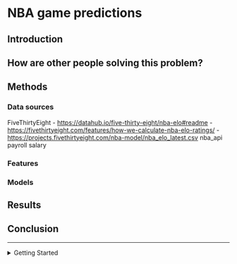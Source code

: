 # NBA game predictions

## Introduction

## How are other people solving this problem?

## Methods

### Data sources
FiveThirtyEight
    - https://datahub.io/five-thirty-eight/nba-elo#readme
    - https://fivethirtyeight.com/features/how-we-calculate-nba-elo-ratings/
    - https://projects.fivethirtyeight.com/nba-model/nba_elo_latest.csv
nba_api
payroll salary

### Features

### Models

## Results

## Conclusion

---------


<details>
  <summary>Getting Started</summary>

### Dependencies

- python 3.10
- python poetry

### Setup

```bash
poetry install
pre-commit install
```

### Docker

A Docker image is also available:

```bash
docker pull janikvapp/nba-game-prediction:latest
```

### Getting Started

Scripts should be run in the following order:

```bash
poetry shell
python nba_game_prediction/scripts/collect_game_data.py
python nba_game_prediction/scripts/create_train_data.py
python nba_game_prediction/scripts/plot_train_data.py
python nba_game_prediction/scripts/train_model.py
```

Running plot_train_data.py is optional
Most Configuration can be done using the config file in `data/config.yaml`

### Testing

Only running unit tests:

```bash
make tests
```

Running integration tests (this is slow):

```bash
make integration
```

</details>
